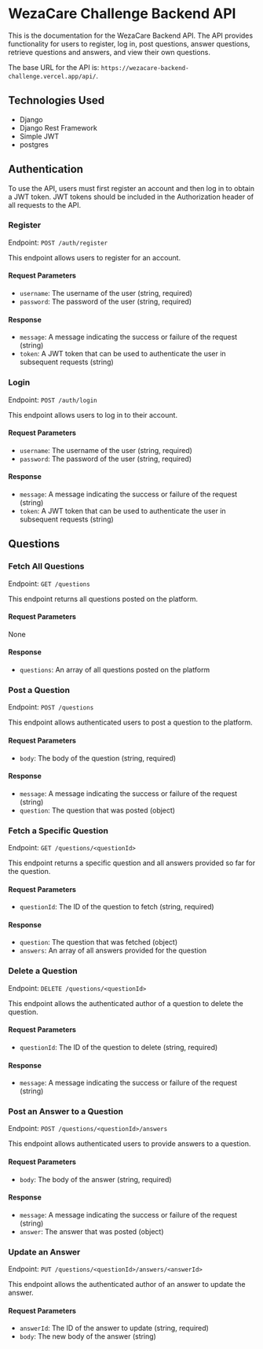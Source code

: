 # WezaCare Challenge Backend API

This is the documentation for the WezaCare Backend API. The API provides functionality for users to register, log in, post questions, answer questions, retrieve questions and answers, and view their own questions.

The base URL for the API is: `https://wezacare-backend-challenge.vercel.app/api/`.

## Technologies Used

- Django
- Django Rest Framework
- Simple JWT
- postgres
## Authentication

To use the API, users must first register an account and then log in to obtain a JWT token. JWT tokens should be included in the Authorization header of all requests to the API.

### Register

Endpoint: `POST /auth/register`

This endpoint allows users to register for an account.

#### Request Parameters

- `username`: The username of the user (string, required)
- `password`: The password of the user (string, required)

#### Response

- `message`: A message indicating the success or failure of the request (string)
- `token`: A JWT token that can be used to authenticate the user in subsequent requests (string)

### Login

Endpoint: `POST /auth/login`

This endpoint allows users to log in to their account.

#### Request Parameters

- `username`: The username of the user (string, required)
- `password`: The password of the user (string, required)

#### Response

- `message`: A message indicating the success or failure of the request (string)
- `token`: A JWT token that can be used to authenticate the user in subsequent requests (string)

## Questions

### Fetch All Questions

Endpoint: `GET /questions`

This endpoint returns all questions posted on the platform.

#### Request Parameters

None

#### Response

- `questions`: An array of all questions posted on the platform

### Post a Question

Endpoint: `POST /questions`

This endpoint allows authenticated users to post a question to the platform.

#### Request Parameters

- `body`: The body of the question (string, required)

#### Response

- `message`: A message indicating the success or failure of the request (string)
- `question`: The question that was posted (object)

### Fetch a Specific Question

Endpoint: `GET /questions/<questionId>`

This endpoint returns a specific question and all answers provided so far for the question.

#### Request Parameters

- `questionId`: The ID of the question to fetch (string, required)

#### Response

- `question`: The question that was fetched (object)
- `answers`: An array of all answers provided for the question

### Delete a Question

Endpoint: `DELETE /questions/<questionId>`

This endpoint allows the authenticated author of a question to delete the question.

#### Request Parameters

- `questionId`: The ID of the question to delete (string, required)

#### Response

- `message`: A message indicating the success or failure of the request (string)

### Post an Answer to a Question

Endpoint: `POST /questions/<questionId>/answers`

This endpoint allows authenticated users to provide answers to a question.

#### Request Parameters

- `body`: The body of the answer (string, required)

#### Response

- `message`: A message indicating the success or failure of the request (string)
- `answer`: The answer that was posted (object)

### Update an Answer

Endpoint: `PUT /questions/<questionId>/answers/<answerId>`

This endpoint allows the authenticated author of an answer to update the answer.

#### Request Parameters

- `answerId`: The ID of the answer to update (string, required)
- `body`: The new body of the answer (string)
